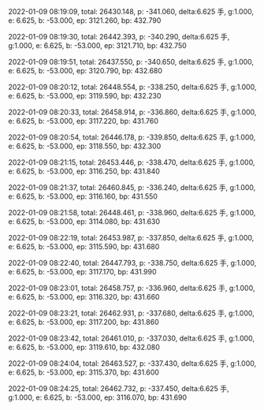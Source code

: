 2022-01-09 08:19:09, total: 26430.148, p: -341.060, delta:6.625 手, g:1.000, e: 6.625, b: -53.000, ep: 3121.260, bp: 432.790

2022-01-09 08:19:30, total: 26442.393, p: -340.290, delta:6.625 手, g:1.000, e: 6.625, b: -53.000, ep: 3121.710, bp: 432.750

2022-01-09 08:19:51, total: 26437.550, p: -340.650, delta:6.625 手, g:1.000, e: 6.625, b: -53.000, ep: 3120.790, bp: 432.680

2022-01-09 08:20:12, total: 26448.554, p: -338.250, delta:6.625 手, g:1.000, e: 6.625, b: -53.000, ep: 3119.590, bp: 432.230

2022-01-09 08:20:33, total: 26458.914, p: -336.860, delta:6.625 手, g:1.000, e: 6.625, b: -53.000, ep: 3117.220, bp: 431.760

2022-01-09 08:20:54, total: 26446.178, p: -339.850, delta:6.625 手, g:1.000, e: 6.625, b: -53.000, ep: 3118.550, bp: 432.300

2022-01-09 08:21:15, total: 26453.446, p: -338.470, delta:6.625 手, g:1.000, e: 6.625, b: -53.000, ep: 3116.250, bp: 431.840

2022-01-09 08:21:37, total: 26460.845, p: -336.240, delta:6.625 手, g:1.000, e: 6.625, b: -53.000, ep: 3116.160, bp: 431.550

2022-01-09 08:21:58, total: 26448.461, p: -338.960, delta:6.625 手, g:1.000, e: 6.625, b: -53.000, ep: 3114.080, bp: 431.630

2022-01-09 08:22:19, total: 26453.987, p: -337.850, delta:6.625 手, g:1.000, e: 6.625, b: -53.000, ep: 3115.590, bp: 431.680

2022-01-09 08:22:40, total: 26447.793, p: -338.750, delta:6.625 手, g:1.000, e: 6.625, b: -53.000, ep: 3117.170, bp: 431.990

2022-01-09 08:23:01, total: 26458.757, p: -336.960, delta:6.625 手, g:1.000, e: 6.625, b: -53.000, ep: 3116.320, bp: 431.660

2022-01-09 08:23:21, total: 26462.931, p: -337.680, delta:6.625 手, g:1.000, e: 6.625, b: -53.000, ep: 3117.200, bp: 431.860

2022-01-09 08:23:42, total: 26461.010, p: -337.030, delta:6.625 手, g:1.000, e: 6.625, b: -53.000, ep: 3119.610, bp: 432.080

2022-01-09 08:24:04, total: 26463.527, p: -337.430, delta:6.625 手, g:1.000, e: 6.625, b: -53.000, ep: 3115.370, bp: 431.600

2022-01-09 08:24:25, total: 26462.732, p: -337.450, delta:6.625 手, g:1.000, e: 6.625, b: -53.000, ep: 3116.070, bp: 431.690